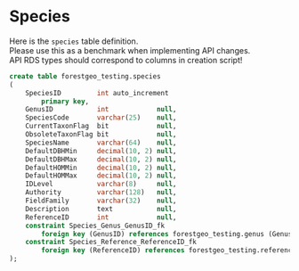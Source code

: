 # Species

Here is the `species` table definition. <br /> 
Please use this as a benchmark when implementing API changes. <br /> 
API RDS types should correspond to columns in creation script!

```SQL
create table forestgeo_testing.species
(
    SpeciesID         int auto_increment
        primary key,
    GenusID           int            null,
    SpeciesCode       varchar(25)    null,
    CurrentTaxonFlag  bit            null,
    ObsoleteTaxonFlag bit            null,
    SpeciesName       varchar(64)    null,
    DefaultDBHMin     decimal(10, 2) null,
    DefaultDBHMax     decimal(10, 2) null,
    DefaultHOMMin     decimal(10, 2) null,
    DefaultHOMMax     decimal(10, 2) null,
    IDLevel           varchar(8)     null,
    Authority         varchar(128)   null,
    FieldFamily       varchar(32)    null,
    Description       text           null,
    ReferenceID       int            null,
    constraint Species_Genus_GenusID_fk
        foreign key (GenusID) references forestgeo_testing.genus (GenusID),
    constraint Species_Reference_ReferenceID_fk
        foreign key (ReferenceID) references forestgeo_testing.reference (ReferenceID)
);
```